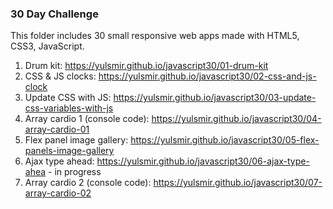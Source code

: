 ### 30 Day Challenge

This folder includes 30 small responsive web apps made with HTML5, CSS3, JavaScript.

1. Drum kit: https://yulsmir.github.io/javascript30/01-drum-kit
2. CSS & JS clocks: https://yulsmir.github.io/javascript30/02-css-and-js-clock
3. Update CSS with JS: https://yulsmir.github.io/javascript30/03-update-css-variables-with-js
4. Array cardio 1 (console code): https://yulsmir.github.io/javascript30/04-array-cardio-01
5. Flex panel image gallery: https://yulsmir.github.io/javascript30/05-flex-panels-image-gallery
6. Ajax type ahead: https://yulsmir.github.io/javascript30/06-ajax-type-ahea - in progress
7. Array cardio 2 (console code): https://yulsmir.github.io/javascript30/07-array-cardio-02
